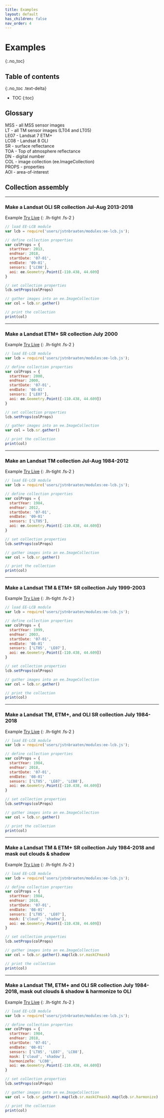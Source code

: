 ```yaml
---
title: Examples
layout: default
has_children: false
nav_order: 4
---
```


# Examples
{:.no_toc}

## Table of contents
{:.no_toc .text-delta}

* TOC
{:toc}



## Glossary

MSS - all MSS sensor images<br>
LT - all TM sensor images (LT04 and LT05)<br>
LE07 - Landsat 7 ETM+<br>
LC08 - Landsat 8 OLI<br>
SR - surface reflectance<br>
TOA - Top of atmosphere reflectance<br>
DN - digital number<br>
COL - image collection (ee.ImageCollection)<br>
PROPS - properties<br>
AOI - area-of-interest



## Collection assembly

--------------------------------------------------------------------------------------------

### Make a Landsat OLI SR collection Jul-Aug 2013-2018

Example [Try Live](http://example.com/)
{: .lh-tight .fs-2 }
```js
// load EE-LCB module
var lcb = require('users/jstnbraaten/modules:ee-lcb.js'); 

// define collection properties
var colProps = {
  startYear: 2013,
  endYear: 2018,
  startDate: '07-01',
  endDate: '09-01',
  sensors: ['LC08'],
  aoi: ee.Geometry.Point([-110.438, 44.609]
}

// set collection properties
lcb.setProps(colProps)

// gather images into an ee.ImageCollection
var col = lcb.sr.gather()

// print the collection
print(col)
```

--------------------------------------------------------------------------------------------

### Make a Landsat ETM+ SR collection July 2000

Example [Try Live](http://example.com/)
{: .lh-tight .fs-2 }
```js
// load EE-LCB module
var lcb = require('users/jstnbraaten/modules:ee-lcb.js'); 

// define collection properties
var colProps = {
  startYear: 2000,
  endYear: 2000,
  startDate: '07-01',
  endDate: '08-01'
  sensors: ['LE07'],
  aoi: ee.Geometry.Point([-110.438, 44.609])
}

// set collection properties
lcb.setProps(colProps)

// gather images into an ee.ImageCollection
var col = lcb.sr.gather()

// print the collection
print(col)
```

--------------------------------------------------------------------------------------------

### Make an Landsat TM collection Jul-Aug 1984-2012

Example [Try Live](http://example.com/)
{: .lh-tight .fs-2 }
```js
// load EE-LCB module
var lcb = require('users/jstnbraaten/modules:ee-lcb.js'); 

// define collection properties
var colProps = {
  startYear: 1984,
  endYear: 2012,
  startDate: '07-01',
  endDate: '09-01'
  sensors: ['LT05'],
  aoi: ee.Geometry.Point([-110.438, 44.609])
}

// set collection properties
lcb.setProps(colProps)

// gather images into an ee.ImageCollection
var col = lcb.sr.gather()

// print the collection
print(col)
```

--------------------------------------------------------------------------------------------

### Make a Landsat TM & ETM+ SR collection July 1999-2003

Example [Try Live](http://example.com/)
{: .lh-tight .fs-2 }
```js
// load EE-LCB module
var lcb = require('users/jstnbraaten/modules:ee-lcb.js'); 

// define collection properties
var colProps = {
  startYear: 1999,
  endYear: 2003,
  startDate: '07-01',
  endDate: '08-01'
  sensors: ['LT05', 'LE07'],
  aoi: ee.Geometry.Point([-110.438, 44.609])
}

// set collection properties
lcb.setProps(colProps)

// gather images into an ee.ImageCollection
var col = lcb.sr.gather()

// print the collection
print(col)
```

--------------------------------------------------------------------------------------------

### Make a Landsat TM, ETM+, and OLI SR collection July 1984-2018

Example [Try Live](http://example.com/)
{: .lh-tight .fs-2 }
```js
// load EE-LCB module
var lcb = require('users/jstnbraaten/modules:ee-lcb.js'); 

// define collection properties
var colProps = {
  startYear: 1984,
  endYear: 2018,
  startDate: '07-01',
  endDate: '08-01'
  sensors: ['LT05', 'LE07', 'LC08'],
  aoi: ee.Geometry.Point([-110.438, 44.609])
}

// set collection properties
lcb.setProps(colProps)

// gather images into an ee.ImageCollection
var col = lcb.sr.gather()

// print the collection
print(col)
```

--------------------------------------------------------------------------------------------

### Make a Landsat TM & ETM+ SR collection July 1984-2018 and mask out clouds & shadow

Example [Try Live](http://example.com/)
{: .lh-tight .fs-2 }
```js
// load EE-LCB module
var lcb = require('users/jstnbraaten/modules:ee-lcb.js'); 

// define collection properties
var colProps = {
  startYear: 1984,
  endYear: 2018,
  startDate: '07-01',
  endDate: '08-01'
  sensors: ['LT05', 'LE07'],
  mask: ['cloud', 'shadow'],
  aoi: ee.Geometry.Point([-110.438, 44.609])
}

// set collection properties
lcb.setProps(colProps)

// gather images into an ee.ImageCollection
var col = lcb.sr.gather().map(lcb.sr.maskCFmask)

// print the collection
print(col)
```

--------------------------------------------------------------------------------------------

### Make a Landsat TM, ETM+ and OLI SR collection July 1984-2018, mask out clouds & shadow & harmonize to OLI

Example [Try Live](http://example.com/)
{: .lh-tight .fs-2 }
```js
// load EE-LCB module
var lcb = require('users/jstnbraaten/modules:ee-lcb.js'); 

// define collection properties
var colProps = {
  startYear: 1984,
  endYear: 2018,
  startDate: '07-01',
  endDate: '08-01'
  sensors: ['LT05', 'LE07', 'LC08'],
  mask: ['cloud', 'shadow'],
  harmonizeTo: 'LC08',
  aoi: ee.Geometry.Point([-110.438, 44.609])
}

// set collection properties
lcb.setProps(colProps)

// gather images into an ee.ImageCollection
var col = lcb.sr.gather().map(lcb.sr.maskCFmask).map(lcb.sr.harmonize)

// print the collection
print(col)
```



